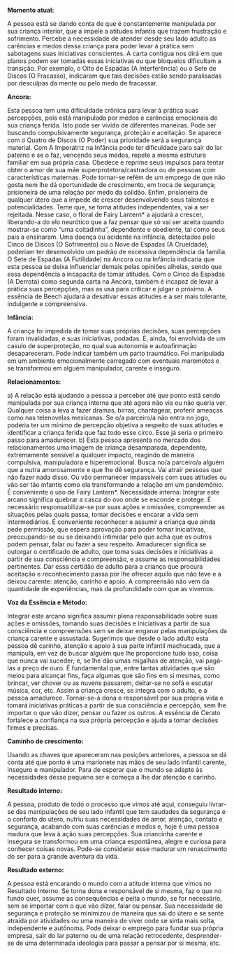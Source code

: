  **Momento atual:**

 A pessoa está se dando conta de que é constantemente manipulada por sua criança interior, que a impele a atitudes infantis que trazem frustração e sofrimento. Percebe a necessidade de atender desde seu lado adulto as carências e medos dessa criança para poder levar à prática sem sabotagens suas iniciativas conscientes. A carta contigua nos dirá em que planos podem ser tomadas essas iniciativas ou que bloqueios dificultam a transição. Por exemplo, o Oito de Espadas (A Interferência) ou o Sete de Discos (O Fracasso), indicaram que tais decisões estão sendo paralisadas por desculpas da mente ou pelo medo de fracassar. 


 **Ancora:** 

Esta pessoa tem uma dificuldade crônica para levar à prática suas percepções, pois está manipulada por medos e carências emocionais de sua criança ferida. Isto pode ser vivido de diferentes maneiras. Pode ser buscando compulsivamente segurança, proteção e aceitação. Se aparece com o Quatro de Discos (O Poder) sua prioridade será a segurança material. Com A Imperatriz na Infância pode ter dificuldade para sair do lar paterno e se o faz, vencendo seus medos, repete a mesma estrutura familiar em sua própria casa. Obedece e reprime seus impulsos para tentar obter o amor de sua mãe superprotetora/castradora ou de pessoas com características maternas. Pode tornar-se refém de um emprego de que não gosta nem lhe dá oportunidade de crescimento, em troca de segurança; prisioneira de uma relação por medo da solidão. Enfim, prisioneira de qualquer útero que a impede de crescer desenvolvendo seus talentos e potencialidades. Teme que, se toma atitudes independentes, vai a ser rejeitada. Nesse caso, o floral de Fairy Lantern* a ajudará a crescer, liberando-a do elo neurótico que a faz pensar que só vai ser aceita quando mostrar-se como “uma coitadinha”, dependente e obediente, tal como seus pais a ensinaram. Uma doença ou acidente na infância, detectados pelo Cinco de Discos (O Sofrimento) ou o Nove de Espadas (A Crueldade), poderiam ter desenvolvido um padrão de excessiva dependência da família. O Sete de Espadas (A Futilidade) na Ancora ou na Infância indicaria que esta pessoa se deixa influenciar demais pelas opiniões alheias, sendo que essa dependência a incapacita de tomar atitudes. Com o Cinco de Espadas (A Derrota) como segunda carta na Ancora, também é incapaz de levar à prática suas percepções, mas as usa para criticar e julgar o próximo. A essência de Beech ajudará a desativar essas atitudes e a ser mais tolerante, indulgente e compreensiva. 


**Infância:**

 A criança foi impedida de tomar suas próprias decisões, suas percepções foram invalidadas, e suas iniciativas, podadas. E, ainda, foi envolvida de um casulo de superproteção, no qual sua autonomia e autoafirmação desapareceram. Pode indicar também um parto traumático. Foi manipulada em um ambiente emocionalmente carregado com eventuais maremotos e se transformou em alguém manipulador, carente e inseguro. 


**Relacionamentos:**

 a) A relação está ajudando a pessoa a perceber até que ponto está sendo manipulada por sua criança interna que até agora não via ou não queria ver. Qualquer coisa a leva a fazer dramas, birras, chantagear, proferir ameaças como nas telenovelas mexicanas. Se o/a parceiro/a não entra no jogo, poderia ter um mínimo de percepção objetiva a respeito de suas atitudes e identificar a criança ferida que faz todo esse circo. Esse já seria o primeiro passo para amadurecer. b) Esta pessoa apresenta no mercado dos relacionamentos uma imagem de criança desamparada, dependente, extremamente sensível a qualquer impacto, reagindo de maneira compulsiva, manipuladora e hiperemocional. Busca no/a parceiro/a alguém que a nutra amorosamente e que lhe dê segurança. Vai atrair pessoas que não fazer nada disso. Ou vão permanecer impassíveis com suas atitudes ou vão ser tão infantis como ela transformando a relação em um pandemônio. É conveniente o uso de Fairy Lantern*. Necessidade interna: Integrar este arcano significa quebrar a casca do ovo onde se esconde e protege. É necessário responsabilizar-se por suas ações e omissões, compreender as situações pelas quais passa, tomar decisões e encarar a vida sem intermediários. É conveniente reconhecer e assumir a criança que ainda pede permissão, que espera aprovação para poder tomar iniciativas, preocupando-se ou se deixando intimidar pelo que acha que os outros podem pensar, falar ou fazer a seu respeito. Amadurecer significa se outorgar o certificado de adulto, que toma suas decisões e iniciativas a partir de sua consciência e compreensão, e assume as responsabilidades pertinentes. Dar essa certidão de adulto para a criança que procura aceitação e reconhecimento passa por lhe ofrecer aquilo que não teve e a deixou carente: atenção, carinho e apoio. A compreensão não vem da quantidade de experiências, mas da profundidade com que as vivemos. 


**Voz da Essência e Método:**

 Integrar este arcano significa assumir plena responsabilidade sobre suas ações e omissões, tomando suas decisões e iniciativas a partir de sua consciência e compreensões sem se deixar enganar pelas manipulações da criança carente e assustada. Sugerimos que desde o lado adulto esta pessoa dê carinho, atenção e apoio à sua parte infantil machucada, que a manipula, em vez de buscar alguém que lhe proporcione tudo isso, coisa que nunca vai suceder; e, se lhe dão umas migalhas de atenção, vai pagá-las a preço de ouro. É fundamental que, entre tantas atividades que são meios para alcançar fins, faça algumas que são fins em si mesmas, como brincar, ver chover ou as nuvens passarem, deitar-se no sofá e escutar música, cor, etc. Assim a criança cresce, se integra com o adulto, e a pessoa amadurece. Tornar-se-á dona e responsável por sua própria vida e tomará iniciativas práticas a partir de sua consciência e percepção, sem lhe importar o que vão dizer, pensar ou fazer os outros. A essência de Cerato fortalece a confiança na sua própria percepção e ajuda a tomar decisões firmes e precisas. 


**Caminho de crescimento:**

 Usando as chaves que apareceram nas posições anteriores, a pessoa se dá conta até que ponto é uma marionete nas mãos de seu lado infantil carente, inseguro e manipulador. Para de esperar que o mundo se adapte às necessidades desse pequeno ser e começa a lhe dar atenção e carinho. 


**Resultado interno:**

 A pessoa, produto de todo o processo que vimos até aqui, conseguiu livrar-se das manipulações de seu lado infantil que tem saudades da segurança e o conforto do útero, nutriu suas necessidades de amor, atenção, contato e segurança, acabando com suas carências e medos e, hoje é uma pessoa madura que leva à ação suas percepções. Sua criancinha carente e insegura se transformou em uma criança espontânea, alegre e curiosa para conhecer coisas novas. Pode-se considerar esse madurar um renascimento do ser para a grande aventura da vida. 


**Resultado externo:**

 A pessoa está encarando o mundo com a atitude interna que vimos no Resultado Interno. Se torna dona e responsável de si mesma, faz o que no fundo quer, assume as consequências e peita o mundo, se for necessário, sem se importar com o que vão dizer, falar ou pensar. Sua necessidade de segurança e proteção se minimizou de maneira que sai do útero e se sente atraída por atividades ou uma maneira de viver onde se sinta mais solta, independente e autônoma. Pode deixar o emprego para fundar sua própria empresa, sair do lar paterno ou de uma relação retrocedente, desprender-se de uma determinada ideologia para passar a pensar por si mesma, etc.
